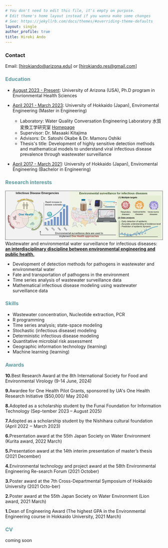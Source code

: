 ```yaml
---
# You don't need to edit this file, it's empty on purpose.
# Edit theme's home layout instead if you wanna make some changes
# See: https://jekyllrb.com/docs/themes/#overriding-theme-defaults
layout: single
author_profile: true
title: Hiroki Ando
---
```

### Contact
Email: [hirokiando@arizona.edu] or [hirokiando.res@gmail.com]

### <span style="color:#5E9CA0;">Education</span>

- <u>August 2023 - Present</u>: University of Arizona (USA), Ph.D program in Envrionmental Health Sciences
  
- <u>April 2021 - March 2023</u>: University of Hokkaido (Japan), Enviromental Engineering (Master in Engineering)  
  
  - Laboratory: Water Quality Conversation Engineering Laboratory 水質変換工学研究室 [Homepage](https://www-eng-hokudai-ac-jp.translate.goog/labo/water/?_x_tr_sl=ja&_x_tr_tl=en&_x_tr_hl=ja)  
  - Supervisor: Dr. Masaaki Kitajima  
  - Advisors: Dr. Satoshi Okabe & Dr. Mamoru Oshiki
  - Thesis's title: Development of highly sensitive detection methods and mathematical models to understand viral infectious disease prevalence through wastewater surveillance

- <u>April 2017 - March 2021</u>: University of Hokkaido (Japan), Enviromental Engineering (Bachelor in Engineering)

### <span style="color:#5E9CA0;">Research interests</span> 
![Research image](/assets/images/home.jpg)
Wastewater and environmental water surveillance for infectious diseases: <u><b>an interdisciplinary discipline between environmental engineering and public health.</b></u>
- Development of detection methods for pathogens in wastewater and environmental water
- Fate and transportation of pathogens in the environment
- Time series analysis of wastewater surveillance data
- Mathematical infectious disease modeling using wastewater surveillance data

### <span style="color:#5E9CA0;">Skills</span> 
- Wastewater concentration, Nucleotide extraction, PCR
- R programming
- Time series analysis; state-space modeling
- Stochastic (infectious disease) modeling
- Deterministic infectious disease modeling
- Quantitative microbial risk assessment
- Geographic information technology (learning)
- Machine learning (learning)

### <span style="color:#5E9CA0;">Awards</span>  
<p><b>10.</b>Best Research Award at the 8th International Society for Food and Environmental Virology (9-14 June, 2024)</p>  
<p><b>9.</b>Awardee for One Health Pilot Grants, sponsored by UA's One Health Research Initiative ($50,000/ May 2024)</p>   
<p><b>8.</b>Adopted as a scholarship student by the Funai Foundation for Information Technology (Sep-tember 2023 – August 2025)</p>   
<p><b>7.</b>Adopted as a scholarship student by the Nishihara cultural foundation (April 2022 ‒ March 2023)</p>   
<p><b>6.</b>Presentation award at the 55th Japan Society on Water Environment (Kurita award, 2022 March)</p>   
<p><b>5.</b>Presentation award at the 14th interim presentation of master’s thesis (2021 December)</p>   
<p><b>4.</b>Environmental technology and project award at the 58th Environmental Engineering Re-search Forum (2021 October)</p>   
<p><b>3.</b>Poster award at the 7th Cross-Departmental Symposium of Hokkaido University (2021 Octo-ber)</p>   
<p><b>2.</b>Poster award at the 55th Japan Society on Water Environment (Lion award, 2021 March)</p>   
<p><b>1.</b>Dean of Engineering Award (The highest GPA in the Environmental Engineering course in Hokkaido University, 2021 March)</p>   

### <span style="color:#5E9CA0;">CV</span> 
coming soon


